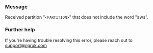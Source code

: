 
### Message
Received partition "<code>&lt;PARTITION&gt;</code>" that does not include the word "aws".

### Further help
If you're having trouble resolving this error, please reach out to [support@ngrok.com](mailto:support@ngrok.com?subject=Help%20with%20ERR_NGROK_10021)

